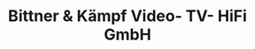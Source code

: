 ---
title: "Bittner & Kämpf Video- TV- HiFi GmbH"
url: /rodgau/bittner-und-kaempf-video-tv-hifi-gmbh/
shop: Elektronik
---